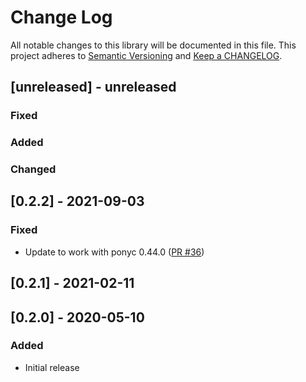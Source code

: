 # Change Log

All notable changes to this library will be documented in this file. This project adheres to [Semantic Versioning](http://semver.org/) and [Keep a CHANGELOG](http://keepachangelog.com/).

## [unreleased] - unreleased

### Fixed


### Added


### Changed


## [0.2.2] - 2021-09-03

### Fixed

- Update to work with ponyc 0.44.0 ([PR #36](https://github.com/ponylang/semver/pull/36))

## [0.2.1] - 2021-02-11

## [0.2.0] - 2020-05-10

### Added

- Initial release

